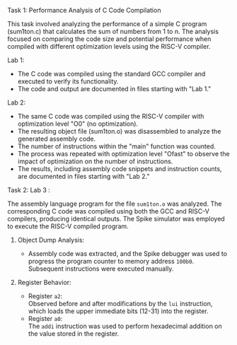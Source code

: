 

Task 1: Performance Analysis of C Code Compilation

This task involved analyzing the performance of a simple C program (sum1ton.c) that calculates the sum of numbers from 1 to n. The analysis focused on comparing the code size and potential performance when compiled with different optimization levels using the RISC-V compiler.

Lab 1:

* The C code was compiled using the standard GCC compiler and executed to verify its functionality.
* The code and output are documented in files starting with "Lab 1."

Lab 2:

* The same C code was compiled using the RISC-V compiler with optimization level "O0" (no optimization).
* The resulting object file (sum1ton.o) was disassembled to analyze the generated assembly code.
* The number of instructions within the "main" function was counted.
* The process was repeated with optimization level "Ofast" to observe the impact of optimization on the number of instructions.
* The results, including assembly code snippets and instruction counts, are documented in files starting with "Lab 2."

Task 2:
Lab 3 :

The assembly language program for the file `sum1ton.o` was analyzed. The corresponding C code was compiled using both the GCC and RISC-V compilers, producing identical outputs. The Spike simulator was employed to execute the RISC-V compiled program. 


1. Object Dump Analysis:
   - Assembly code was extracted, and the Spike debugger was used to progress the program counter to memory address `100b0`. Subsequent instructions were executed manually.  

2. Register Behavior: 
   - Register `a2`:  
     Observed before and after modifications by the `lui` instruction, which loads the upper immediate bits (12-31) into the register.  
   - Register `a0`:  
     The `addi` instruction was used to perform hexadecimal addition on the value stored in the register.  




